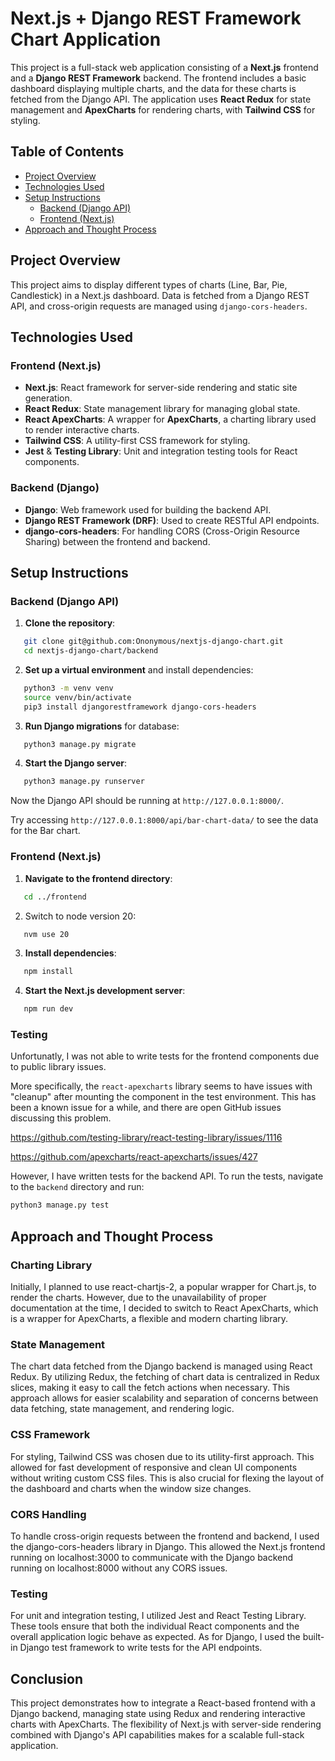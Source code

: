 # Next.js + Django REST Framework Chart Application

This project is a full-stack web application consisting of a **Next.js** frontend and a **Django REST Framework** backend. The frontend includes a basic dashboard displaying multiple charts, and the data for these charts is fetched from the Django API. The application uses **React Redux** for state management and **ApexCharts** for rendering charts, with **Tailwind CSS** for styling. 

## Table of Contents

- [Project Overview](#project-overview)
- [Technologies Used](#technologies-used)
- [Setup Instructions](#setup-instructions)
  - [Backend (Django API)](#backend-django-api)
  - [Frontend (Next.js)](#frontend-nextjs)
- [Approach and Thought Process](#approach-and-thought-process)

## Project Overview

This project aims to display different types of charts (Line, Bar, Pie, Candlestick) in a Next.js dashboard. Data is fetched from a Django REST API, and cross-origin requests are managed using `django-cors-headers`.

## Technologies Used

### Frontend (Next.js)
- **Next.js**: React framework for server-side rendering and static site generation.
- **React Redux**: State management library for managing global state.
- **React ApexCharts**: A wrapper for **ApexCharts**, a charting library used to render interactive charts.
- **Tailwind CSS**: A utility-first CSS framework for styling.
- **Jest** & **Testing Library**: Unit and integration testing tools for React components.

### Backend (Django)
- **Django**: Web framework used for building the backend API.
- **Django REST Framework (DRF)**: Used to create RESTful API endpoints.
- **django-cors-headers**: For handling CORS (Cross-Origin Resource Sharing) between the frontend and backend.

## Setup Instructions

### Backend (Django API)

1. **Clone the repository**:
```bash
   git clone git@github.com:Ononymous/nextjs-django-chart.git
   cd nextjs-django-chart/backend
```
2. **Set up a virtual environment** and install dependencies:
```bash
   python3 -m venv venv
   source venv/bin/activate
   pip3 install djangorestframework django-cors-headers
```
3. **Run Django migrations** for database:
```bash
   python3 manage.py migrate
```
4. **Start the Django server**:
```bash
   python3 manage.py runserver
```
Now the Django API should be running at `http://127.0.0.1:8000/`.

Try accessing `http://127.0.0.1:8000/api/bar-chart-data/` to see the data for the Bar chart.

### Frontend (Next.js)

1. **Navigate to the frontend directory**:
```bash
   cd ../frontend
```
2. Switch to node version 20:
```bash
   nvm use 20
```
3. **Install dependencies**:
```bash
   npm install
```
4. **Start the Next.js development server**:
```bash
   npm run dev
```

### Testing

Unfortunatly, I was not able to write tests for the frontend components due to public library issues.

More specifically, the `react-apexcharts` library seems to have issues with "cleanup" after mounting the component in the test environment. This has been a known issue for a while, and there are open GitHub issues discussing this problem.

https://github.com/testing-library/react-testing-library/issues/1116

https://github.com/apexcharts/react-apexcharts/issues/427

However, I have written tests for the backend API. To run the tests, navigate to the `backend` directory and run:
```bash
python3 manage.py test
```

## Approach and Thought Process
### Charting Library
Initially, I planned to use react-chartjs-2, a popular wrapper for Chart.js, to render the charts. However, due to the unavailability of proper documentation at the time, I decided to switch to React ApexCharts, which is a wrapper for ApexCharts, a flexible and modern charting library.

### State Management
The chart data fetched from the Django backend is managed using React Redux. By utilizing Redux, the fetching of chart data is centralized in Redux slices, making it easy to call the fetch actions when necessary. This approach allows for easier scalability and separation of concerns between data fetching, state management, and rendering logic.

### CSS Framework
For styling, Tailwind CSS was chosen due to its utility-first approach. This allowed for fast development of responsive and clean UI components without writing custom CSS files. This is also crucial for flexing the layout of the dashboard and charts when the window size changes.

### CORS Handling
To handle cross-origin requests between the frontend and backend, I used the django-cors-headers library in Django. This allowed the Next.js frontend running on localhost:3000 to communicate with the Django backend running on localhost:8000 without any CORS issues.

### Testing
For unit and integration testing, I utilized Jest and React Testing Library. These tools ensure that both the individual React components and the overall application logic behave as expected.
As for Django, I used the built-in Django test framework to write tests for the API endpoints.

## Conclusion
This project demonstrates how to integrate a React-based frontend with a Django backend, managing state using Redux and rendering interactive charts with ApexCharts. The flexibility of Next.js with server-side rendering combined with Django's API capabilities makes for a scalable full-stack application.